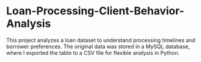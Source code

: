 # Loan-Processing-Client-Behavior-Analysis
This project analyzes a loan dataset to understand processing timelines and borrower preferences. The original data was stored in a MySQL database, where I exported the table to a CSV file for flexible analysis in Python.
